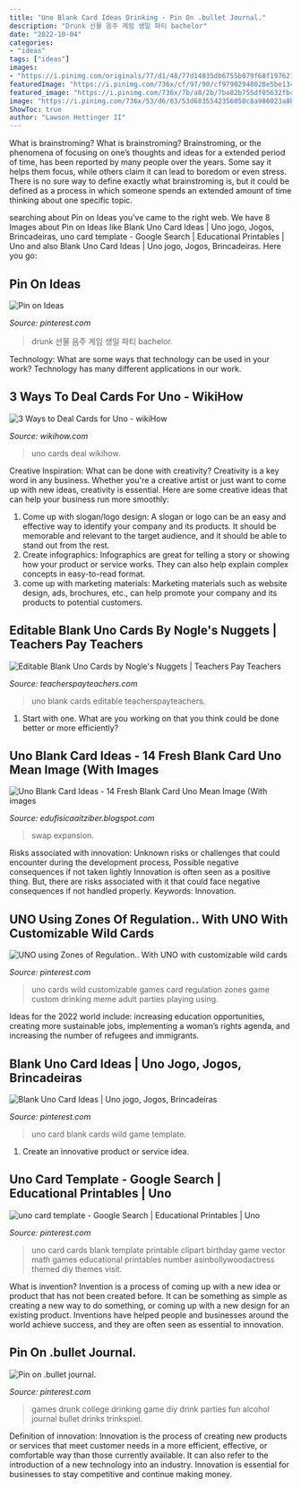 ```yaml
---
title: "Uno Blank Card Ideas Drinking - Pin On .bullet Journal."
description: "Drunk 선물 음주 게임 생일 파티 bachelor"
date: "2022-10-04"
categories:
- "ideas"
tags: ["ideas"]
images:
- "https://i.pinimg.com/originals/77/d1/48/77d14835db6755b079f68f19762187f4.jpg"
featuredImage: "https://i.pinimg.com/736x/cf/97/90/cf97902948028e5be134272a2ff28ca2.jpg"
featured_image: "https://i.pinimg.com/736x/7b/a8/2b/7ba82b755df05632fbcc0ed11729ae65.jpg"
image: "https://i.pinimg.com/736x/53/d6/83/53d6835542356050c8a986023a8b5412--internship.jpg"
ShowToc: true
author: "Lawson Hettinger II"
---
```



What is brainstroming?
What is brainstroming? Brainstroming, or the phenomena of focusing on one’s thoughts and ideas for a extended period of time, has been reported by many people over the years. Some say it helps them focus, while others claim it can lead to boredom or even stress. There is no sure way to define exactly what brainstroming is, but it could be defined as a process in which someone spends an extended amount of time thinking about one specific topic.

	

		
searching about Pin on Ideas you've came to the right web. We have 8 Images about Pin on Ideas like Blank Uno Card Ideas | Uno jogo, Jogos, Brincadeiras, uno card template - Google Search | Educational Printables | Uno and also Blank Uno Card Ideas | Uno jogo, Jogos, Brincadeiras. Here you go:
		
    
## Pin On Ideas

<img loading=lazy src="https://i.pinimg.com/736x/7b/a8/2b/7ba82b755df05632fbcc0ed11729ae65.jpg" onerror="this.onerror=null;this.src='https://tse1.mm.bing.net/th?id=OIP.BPHIzGDmHBaAckstJTVRSAHaK8&amp;pid=15.1';" alt="Pin on Ideas">

_Source: pinterest.com_

>drunk 선물 음주 게임 생일 파티 bachelor. 

	

Technology: What are some ways that technology can be used in your work?
Technology has many different applications in our work.

    
## 3 Ways To Deal Cards For Uno - WikiHow

<img loading=lazy src="http://www.wikihow.com/images/a/a3/Deal-Cards-for-Uno-Step-9.jpg" onerror="this.onerror=null;this.src='https://tse1.mm.bing.net/th?id=OIP.LnX7kfIfnMPkRBw2GEl4igHaFj&amp;pid=15.1';" alt="3 Ways to Deal Cards for Uno - wikiHow">

_Source: wikihow.com_

>uno cards deal wikihow. 

	

Creative Inspiration: What can be done with creativity?
Creativity is a key word in any business. Whether you're a creative artist or just want to come up with new ideas, creativity is essential. Here are some creative ideas that can help your business run more smoothly: 
1. Come up with slogan/logo design: A slogan or logo can be an easy and effective way to identify your company and its products. It should be memorable and relevant to the target audience, and it should be able to stand out from the rest. 
2. Create infographics: Infographics are great for telling a story or showing how your product or service works. They can also help explain complex concepts in easy-to-read format. 
3. come up with marketing materials: Marketing materials such as website design, ads, brochures, etc., can help promote your company and its products to potential customers.

    
## Editable Blank Uno Cards By Nogle&#039;s Nuggets | Teachers Pay Teachers

<img loading=lazy src="https://ecdn.teacherspayteachers.com/thumbitem/Editable-Blank-Uno-Cards-3029115-1519116028/original-3029115-1.jpg" onerror="this.onerror=null;this.src='https://tse2.mm.bing.net/th?id=OIP.wS-X-gRnt_YpbJjHU8pe9QAAAA&amp;pid=15.1';" alt="Editable Blank Uno Cards by Nogle&#039;s Nuggets | Teachers Pay Teachers">

_Source: teacherspayteachers.com_

>uno blank cards editable teacherspayteachers. 

	

1. Start with one. What are you working on that you think could be done better or more efficiently?

    
## Uno Blank Card Ideas - 14 Fresh Blank Card Uno Mean Image (With Images

<img loading=lazy src="https://i.pinimg.com/736x/c8/cb/ab/c8cbabea756b9eb048ee6ba2802cc67c.jpg" onerror="this.onerror=null;this.src='https://tse4.mm.bing.net/th?id=OIP.66nCJn9E7uMkMzjsh6VgcQAAAA&amp;pid=15.1';" alt="Uno Blank Card Ideas - 14 Fresh Blank Card Uno Mean Image (With images">

_Source: edufisicaaitziber.blogspot.com_

>swap expansion. 

	

Risks associated with innovation: Unknown risks or challenges that could encounter during the development process, Possible negative consequences if not taken lightly
Innovation is often seen as a positive thing. But, there are risks associated with it that could face negative consequences if not handled properly. Keywords: Innovation.

    
## UNO Using Zones Of Regulation.. With UNO With Customizable Wild Cards

<img loading=lazy src="https://i.pinimg.com/736x/53/d6/83/53d6835542356050c8a986023a8b5412--internship.jpg" onerror="this.onerror=null;this.src='https://tse1.mm.bing.net/th?id=OIP.AL9Mel6U0cZWMDSEbF8XgQHaGp&amp;pid=15.1';" alt="UNO using Zones of Regulation.. With UNO with customizable wild cards">

_Source: pinterest.com_

>uno cards wild customizable games card regulation zones game custom drinking meme adult parties playing using. 

	

Ideas for the 2022 world include: increasing education opportunities, creating more sustainable jobs, implementing a woman’s rights agenda, and increasing the number of refugees and immigrants.

    
## Blank Uno Card Ideas | Uno Jogo, Jogos, Brincadeiras

<img loading=lazy src="https://i.pinimg.com/736x/cf/97/90/cf97902948028e5be134272a2ff28ca2.jpg" onerror="this.onerror=null;this.src='https://tse3.mm.bing.net/th?id=OIP.Slgs3UTJ0aTZJLFDyCIcEgHaJ3&amp;pid=15.1';" alt="Blank Uno Card Ideas | Uno jogo, Jogos, Brincadeiras">

_Source: pinterest.com_

>uno card blank cards wild game template. 

	

1. Create an innovative product or service idea.

    
## Uno Card Template - Google Search | Educational Printables | Uno

<img loading=lazy src="https://i.pinimg.com/originals/83/fc/e9/83fce93fed7da982e450791fbf7fe5c9.jpg" onerror="this.onerror=null;this.src='https://tse1.mm.bing.net/th?id=OIP.Fg_ygnIB8xHXskTJ-eXcsAAAAA&amp;pid=15.1';" alt="uno card template - Google Search | Educational Printables | Uno">

_Source: pinterest.com_

>uno card cards blank template printable clipart birthday game vector math games educational printables number asinbollywoodactress themed diy themes visit. 

	

What is invention?
Invention is a process of coming up with a new idea or product that has not been created before. It can be something as simple as creating a new way to do something, or coming up with a new design for an existing product. Inventions have helped people and businesses around the world achieve success, and they are often seen as essential to innovation.

    
## Pin On .bullet Journal.

<img loading=lazy src="https://i.pinimg.com/originals/77/d1/48/77d14835db6755b079f68f19762187f4.jpg" onerror="this.onerror=null;this.src='https://tse3.mm.bing.net/th?id=OIP.7W3HKL6KzUWxvts5jjhyoQHaJ4&amp;pid=15.1';" alt="Pin on .bullet journal.">

_Source: pinterest.com_

>games drunk college drinking game diy drink parties fun alcohol journal bullet drinks trinkspiel. 

	

Definition of innovation:
Innovation is the process of creating new products or services that meet customer needs in a more efficient, effective, or comfortable way than those currently available. It can also refer to the introduction of a new technology into an industry. Innovation is essential for businesses to stay competitive and continue making money.

